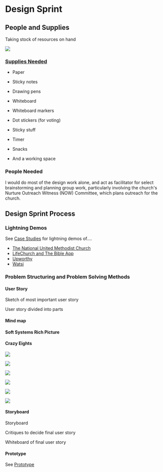 # Design Sprint

## People and Supplies
Taking stock of resources on hand

![](design-sprint/supply-cabinet.jpg)

### [Supplies Needed](http://amzn.com/lm/RS9AYY6BTLDCM)
* Paper
* Sticky notes 
* Drawing pens 
* Whiteboard
* Whiteboard markers
* Dot stickers (for voting)
* Sticky stuff
* Timer 
* Snacks 

* And a working space

### People Needed

I would do most of the design work alone, and act as facilitator for select brainstorming and planning group work, particularly involving the church's Nurture Outreach Witness (NOW) Committee, which plans outreach for the church. 

## Design Sprint Process

### Lightning Demos

 See [Case Studies](case_studies.md) for lightning demos of.... 
* [The National United Methodist Church](the_national_united_methodist_church_case_study.md)
* [LifeChurch and The Bible App](lifechurch_and_the_bible_app_case_study.md)
* [Upworthy](upworthy_case_study.md)
* [Watsi](watsi_case_study.md)

### Problem Structuring and Problem Solving Methods

#### User Story

Sketch of most important user story

User story divided into parts

#### Mind map

#### Soft Systems Rich Picture

#### Crazy Eights

![](design-sprint/crazy-eights-1.jpg)

![](design-sprint/crazy-eights-2.jpg)

![](design-sprint/crazy-eights-3.jpg)

![](design-sprint/crazy-eights-4.jpg)

![](design-sprint/crazy-eights-5.jpg)

![](design-sprint/crazy-eights-6.jpg)

#### Storyboard

Storyboard 

Critiques to decide final user story

Whiteboard of final user story 

#### Prototype

See [Prototype](prototype.md)